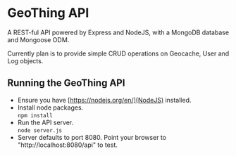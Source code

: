 # GeoThing API
A REST-ful API powered by Express and NodeJS, with a MongoDB database and Mongoose ODM.

Currently plan is to provide simple CRUD operations on Geocache, User and Log objects.

## Running the GeoThing API
- Ensure you have [https://nodejs.org/en/](NodeJS) installed.
- Install node packages.  
`npm install`
- Run the API server.  
`node server.js`
- Server defaults to port 8080. Point your browser to "http://localhost:8080/api" to test.
